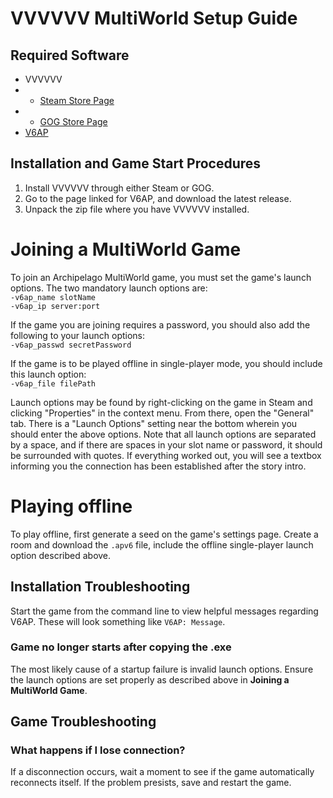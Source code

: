# VVVVVV MultiWorld Setup Guide

## Required Software

- VVVVVV
- - [Steam Store Page](https://store.steampowered.com/app/70300/VVVVVV/)
- - [GOG Store Page](https://www.gog.com/game/vvvvvv)
- [V6AP](https://github.com/N00byKing/VVVVVV/releases)

## Installation and Game Start Procedures

1. Install VVVVVV through either Steam or GOG.
2. Go to the page linked for V6AP, and download the latest release.
3. Unpack the zip file where you have VVVVVV installed.

# Joining a MultiWorld Game

To join an Archipelago MultiWorld game, you must set the game's launch options. The two mandatory launch options are:  
  `-v6ap_name slotName`  
  `-v6ap_ip server:port`

If the game you are joining requires a password, you should also add the following to your launch options:  
`-v6ap_passwd secretPassword`

If the game is to be played offline in single-player mode, you should include this launch option:  
`-v6ap_file filePath`

Launch options may be found by right-clicking on the game in Steam and clicking "Properties" in the context menu. From there, open the "General" tab. There is a "Launch Options" setting near the bottom wherein you should enter the above options. Note that all launch options are separated by a space, and if there are spaces in your slot name or password, it should be surrounded with quotes.
If everything worked out, you will see a textbox informing you the connection has been established after the story intro.

# Playing offline

To play offline, first generate a seed on the game's settings page.
Create a room and download the `.apv6` file, include the offline single-player launch option described above.

## Installation Troubleshooting

Start the game from the command line to view helpful messages regarding V6AP. These will look something like `V6AP: Message`.

### Game no longer starts after copying the .exe

The most likely cause of a startup failure is invalid launch options. Ensure the launch options are set properly as described above in
**Joining a MultiWorld Game**.

## Game Troubleshooting

### What happens if I lose connection?

If a disconnection occurs, wait a moment to see if the game automatically reconnects itself. If the problem presists, save and restart the game.

